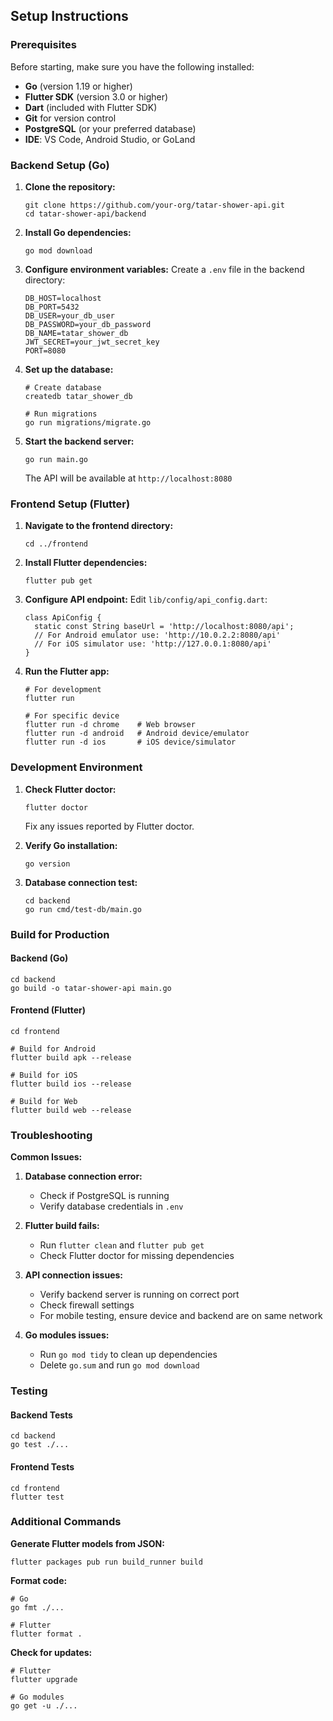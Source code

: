 ## Setup Instructions

### Prerequisites
Before starting, make sure you have the following installed:

- **Go** (version 1.19 or higher)
- **Flutter SDK** (version 3.0 or higher)
- **Dart** (included with Flutter SDK)
- **Git** for version control
- **PostgreSQL** (or your preferred database)
- **IDE**: VS Code, Android Studio, or GoLand

### Backend Setup (Go)

1. **Clone the repository:**
   ```
   git clone https://github.com/your-org/tatar-shower-api.git
   cd tatar-shower-api/backend
   ```

2. **Install Go dependencies:**
   ```
   go mod download
   ```

3. **Configure environment variables:**
   Create a `.env` file in the backend directory:
   ```
   DB_HOST=localhost
   DB_PORT=5432
   DB_USER=your_db_user
   DB_PASSWORD=your_db_password
   DB_NAME=tatar_shower_db
   JWT_SECRET=your_jwt_secret_key
   PORT=8080
   ```

4. **Set up the database:**
   ```
   # Create database
   createdb tatar_shower_db
   
   # Run migrations
   go run migrations/migrate.go
   ```

5. **Start the backend server:**
   ```
   go run main.go
   ```
   The API will be available at `http://localhost:8080`

### Frontend Setup (Flutter)

1. **Navigate to the frontend directory:**
   ```
   cd ../frontend
   ```

2. **Install Flutter dependencies:**
   ```
   flutter pub get
   ```

3. **Configure API endpoint:**
   Edit `lib/config/api_config.dart`:
   ```
   class ApiConfig {
     static const String baseUrl = 'http://localhost:8080/api';
     // For Android emulator use: 'http://10.0.2.2:8080/api'
     // For iOS simulator use: 'http://127.0.0.1:8080/api'
   }
   ```

4. **Run the Flutter app:**
   ```
   # For development
   flutter run
   
   # For specific device
   flutter run -d chrome    # Web browser
   flutter run -d android   # Android device/emulator
   flutter run -d ios       # iOS device/simulator
   ```

### Development Environment

1. **Check Flutter doctor:**
   ```
   flutter doctor
   ```
   Fix any issues reported by Flutter doctor.

2. **Verify Go installation:**
   ```
   go version
   ```

3. **Database connection test:**
   ```
   cd backend
   go run cmd/test-db/main.go
   ```

### Build for Production

#### Backend (Go)
```
cd backend
go build -o tatar-shower-api main.go
```

#### Frontend (Flutter)
```
cd frontend

# Build for Android
flutter build apk --release

# Build for iOS
flutter build ios --release

# Build for Web
flutter build web --release
```

### Troubleshooting

**Common Issues:**

1. **Database connection error:**
   - Check if PostgreSQL is running
   - Verify database credentials in `.env`

2. **Flutter build fails:**
   - Run `flutter clean` and `flutter pub get`
   - Check Flutter doctor for missing dependencies

3. **API connection issues:**
   - Verify backend server is running on correct port
   - Check firewall settings
   - For mobile testing, ensure device and backend are on same network

4. **Go modules issues:**
   - Run `go mod tidy` to clean up dependencies
   - Delete `go.sum` and run `go mod download`

### Testing

#### Backend Tests
```
cd backend
go test ./...
```

#### Frontend Tests
```
cd frontend
flutter test
```

### Additional Commands

**Generate Flutter models from JSON:**
```
flutter packages pub run build_runner build
```

**Format code:**
```
# Go
go fmt ./...

# Flutter
flutter format .
```

**Check for updates:**
```
# Flutter
flutter upgrade

# Go modules
go get -u ./...
```
